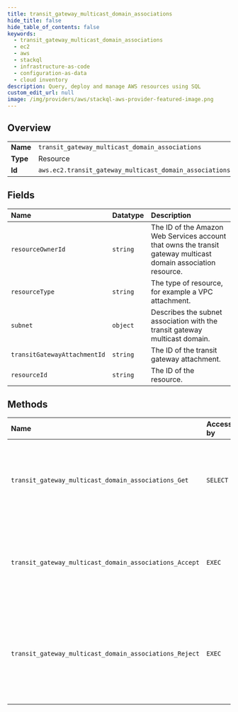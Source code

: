 ```yaml
---
title: transit_gateway_multicast_domain_associations
hide_title: false
hide_table_of_contents: false
keywords:
  - transit_gateway_multicast_domain_associations
  - ec2
  - aws    
  - stackql
  - infrastructure-as-code
  - configuration-as-data
  - cloud inventory
description: Query, deploy and manage AWS resources using SQL
custom_edit_url: null
image: /img/providers/aws/stackql-aws-provider-featured-image.png
---
```

  
    

## Overview
<table><tbody>
<tr><td><b>Name</b></td><td><code>transit_gateway_multicast_domain_associations</code></td></tr>
<tr><td><b>Type</b></td><td>Resource</td></tr>
<tr><td><b>Id</b></td><td><code>aws.ec2.transit_gateway_multicast_domain_associations</code></td></tr>
</tbody></table>

## Fields
| Name | Datatype | Description |
|:-----|:---------|:------------|
| `resourceOwnerId` | `string` |  The ID of the Amazon Web Services account that owns the transit gateway multicast domain association resource. |
| `resourceType` | `string` | The type of resource, for example a VPC attachment. |
| `subnet` | `object` | Describes the subnet association with the transit gateway multicast domain. |
| `transitGatewayAttachmentId` | `string` | The ID of the transit gateway attachment. |
| `resourceId` | `string` | The ID of the resource. |
## Methods
| Name | Accessible by | Required Params | Description |
|:-----|:--------------|:----------------|:------------|
| `transit_gateway_multicast_domain_associations_Get` | `SELECT` |  | Gets information about the associations for the transit gateway multicast domain. |
| `transit_gateway_multicast_domain_associations_Accept` | `EXEC` |  | Accepts a request to associate subnets with a transit gateway multicast domain. |
| `transit_gateway_multicast_domain_associations_Reject` | `EXEC` |  | Rejects a request to associate cross-account subnets with a transit gateway multicast domain. |
